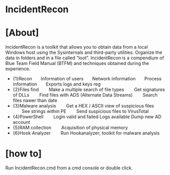 # IncidentRecon

# [About]

IncidentRecon is a toolkit that allows you to obtain data from a local Windows host using the Sysinternals and third-party utilities. Organize the data in folders and in a file called "loot".
IncidentRecon is a compendium of Blue Team Field Manual (BTFM) and techniques obtained during the experience.
- {1}Recon
       Information of users
       Network information
       Process information
       Exports logs and keys reg
- {2}Files find
       Make a multiple search of file types
       Get signatures of DLLs
       Find files with ADS (Alternate Data Streams)
       Search files nawer than date
- {3}Malware analysis
       Get a HEX / ASCII view of suspicious files
       See strings within PE
       Send suspicious files to VirusTotal
- {4}PowerShell
       Login valid and failed
       Logs available
       Dump new AD account
- {5}RAM collection
       Acquisition of physical memory
- {6}Hook Analyzer
       Run Hookanalyzer; toolkit for malware analysis

# [how to]

Run IncidentRecon.cmd from a cmd console or double click.





